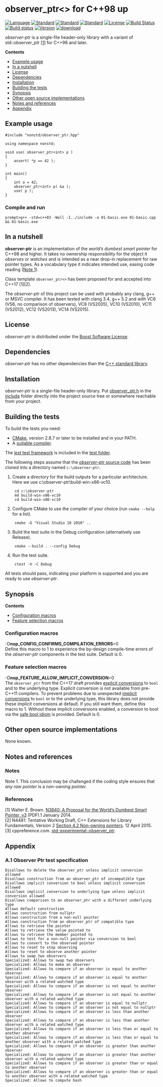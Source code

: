 observer_ptr<> for C++98 up
===========================
[![Language](https://img.shields.io/badge/language-C++-blue.svg)](https://isocpp.org/)  [![Standard](https://img.shields.io/badge/c%2B%2B-98-blue.svg)](https://en.wikipedia.org/wiki/C%2B%2B#Standardization) [![Standard](https://img.shields.io/badge/c%2B%2B-11-blue.svg)](https://en.wikipedia.org/wiki/C%2B%2B#Standardization) [![Standard](https://img.shields.io/badge/c%2B%2B-14-blue.svg)](https://en.wikipedia.org/wiki/C%2B%2B#Standardization) [![License](https://img.shields.io/badge/license-BSL-blue.svg)](https://opensource.org/licenses/BSL-1.0) [![Build Status](https://travis-ci.org/martinmoene/observer-ptr.svg?branch=master)](https://travis-ci.org/martinmoene/observer-ptr) [![Build status](https://ci.appveyor.com/api/projects/status/6icjotc617wmhljt/branch/master?svg=true)](https://ci.appveyor.com/project/martinmoene/observer-ptr/branch/master) [![Version](https://badge.fury.io/gh/martinmoene%2Fobserver-ptr.svg)](https://github.com/martinmoene/observer-ptr/releases) [![download](https://img.shields.io/badge/latest%20version%20%20-download-blue.svg)](https://raw.githubusercontent.com/martinmoene/observer-ptr/master/include/nonstd/observer_ptr.h)

*observer-ptr* is a single-file header-only library with a variant of    std::observer_ptr [[1](#ref1)] for C++98 and later.

**Contents**  
- [Example usage](#example-usage)
- [In a nutshell](#in-a-nutshell)
- [License](#license)
- [Dependencies](#dependencies)
- [Installation](#installation)
- [Building the tests](#building-the-tests)
- [Synopsis](#synopsis)
- [Other open source implementations](#other-open-source-implementations)
- [Notes and references](#notes-and-references)
- [Appendix](#appendix)


Example usage
-------------
```
#include "nonstd/observer_ptr.hpp"

using namespace nonstd;

void use( observer_ptr<int> p )
{
    assert( *p == 42 );
}

int main()
{
    int a = 42;
    observer_ptr<int> p( &a );
    use( p );
}
```

### Compile and run

```
prompt>g++ -std=c++03 -Wall -I../include -o 01-basic.exe 01-basic.cpp && 01-basic.exe
```

In a nutshell
-------------
**observer-ptr** is an implementation of the *world’s dumbest smart pointer* for C++98 and higher. It takes no ownership responsibility for the object it *observes* or *watches* and is intended as a near drop-in replacement for raw pointer types. As a vocabulary type it indicates intended use, easing code reading ([Note 1](#note1)).

Class template `observer_ptr<>` has been proposed for and accepted into C++17 [1][2].

The *observer-ptr* of this project can be used with probably any clang, g++ or MSVC compiler. It has been tested with clang 3.4, g++ 5.2 and with VC6 (VS6, no comparison of observers), VC8 (VS2005), VC10 (VS2010), VC11 (VS2012), VC12 (VS2013), VC14 (VS2015).

License
-------
*observer-ptr* is distributed under the [Boost Software License](LICENSE.txt).
 

Dependencies
------------
*observer-ptr* has no other dependencies than the [C++ standard library](http://en.cppreference.com/w/cpp/header).


Installation
------------
*observer-ptr* is a single-file header-only library. Put [observer_ptr.h](include/nonstd/observer_ptr.h) in the [include](include) folder directly into the project source tree or somewhere reachable from your project.


Building the tests
------------------
To build the tests you need:

- [CMake](http://cmake.org), version 2.8.7 or later to be installed and in your PATH.
- A [suitable compiler](#reported-to-work-with). 

The [*lest* test framework](https://github.com/martinmoene/lest)  is included in the [test folder](test).
 
The following steps assume that the [*observer-ptr* source code](https://github.com/martinmoene/observer-ptr) has been cloned into a directory named `c:\observer-ptr`.

1. Create a directory for the build outputs for a particular architecture.  
Here we use c:\observer-ptr\build-win-x86-vc10.

        cd c:\observer-ptr
        md build-win-x86-vc10
        cd build-win-x86-vc10

2. Configure CMake to use the compiler of your choice (run `cmake --help` for a list).

        cmake -G "Visual Studio 10 2010" ..

3. Build the test suite in the Debug configuration (alternatively use Release).    

        cmake --build . --config Debug

4. Run the test suite.    

        ctest -V -C Debug

All tests should pass, indicating your platform is supported and you are ready to use *observer-ptr*.


Synopsis
--------

**Contents**  
- [Configuration macros](#configuration-macros)
- [Feature selection macros](#feature-selection-macros)

### Configuration macros

\-D<b>nop\_CONFIG\_CONFIRMS\_COMPILATION\_ERRORS</b>=0  
Define this macro to 1 to experience the by-design compile-time errors of the *observer-ptr* components in the test suite. Default is 0.

### Feature selection macros

\-D<b>nop\_FEATURE\_ALLOW\_IMPLICIT\_CONVERSION</b>=0  
The `observer_ptr` from the C++17 draft provides [explicit conversions](http://en.cppreference.com/w/cpp/language/explicit) to `bool` and to the underlying type. Explicit conversion is not available from pre-C++11 compilers. To prevent problems due to unexpected [implicit conversions](http://en.cppreference.com/w/cpp/language/implicit_cast) to `bool` or to the underlying type, this library does not provide these implicit conversions at default. If you still want them, define this macro to 1. Without these implicit conversions enabled, a conversion to bool via the [safe bool idiom](https://en.wikibooks.org/wiki/More_C%2B%2B_Idioms/Safe_bool) is provided. Default is 0.


Other open source implementations
---------------------------------
None known.


Notes and references
--------------------
### Notes
<a id="note1"></a>Note 1. This conclusion may be challenged if the coding style ensures that *any raw pointer* is a *non-owning pointer.*  

### References
<a id="ref1"></a>[1] Walter E. Brown. [N3840: A Proposal for the World’s Dumbest Smart Pointer, v3](http://www.open-std.org/jtc1/sc22/wg21/docs/papers/2014/n3840.pdf) (PDF).1 January 2014.  
[2] N4481: Tentative Working Draft, C++ Extensions for Library Fundamentals, Version 2 [Section 4.2 Non-owning pointers](http://www.open-std.org/jtc1/sc22/wg21/docs/papers/2015/n4481.html#memory.observer.ptr). 12 April 2015.  
[3] cppreference.com. [std&#58;&#58;experimental&#58;&#58;observer_ptr](http://en.cppreference.com/w/cpp/experimental/observer_ptr).  


Appendix
--------
### A.1 Observer Ptr test specification

```
Disallows to delete the observer_ptr unless implicit conversion allowed
Disallows construction from an observer_ptr of incompatible type
Disallows implicit conversion to bool unless implicit conversion allowed
Disallows implicit conversion to underlying type unless implicit conversion allowed
Disallows comparison to an observer_ptr with a different underlying type
Allows default construction
Allows construction from nullptr
Allows construction from a non-null pointer
Allows construction from an observer_ptr of compatible type
Allows to retrieve the pointer
Allows to retrieve the value pointed to
Allows to retrieve the member pointed to
Allows to test for a non-null pointer via conversion to bool
Allows to convert to the observed pointer
Allows to reset to stop observing
Allows to reset to observe another pointer
Allows to swap two observers
Specialized: Allows to swap two observers
Specialized: Allows to make an observer
Specialized: Allows to compare if an observer is equal to another observer
Specialized: Allows to compare if an observer is equal to another observer with a related watched type
Specialized: Allows to compare if an observer is not equal to another observer
Specialized: Allows to compare if an observer is not equal to another observer with a related watched type
Specialized: Allows to compare if an observer is equal to nullptr
Specialized: Allows to compare if an observer is not equal to nullptr
Specialized: Allows to compare if an observer is less than another observer
Specialized: Allows to compare if an observer is less than another observer with a related watched type
Specialized: Allows to compare if an observer is less than or equal to another observer
Specialized: Allows to compare if an observer is less than or equal to another observer with a related watched type
Specialized: Allows to compare if an observer is greater than another observer
Specialized: Allows to compare if an observer is greater than another observer with a related watched type
Specialized: Allows to compare if an observer is greater than or equal to another observer
Specialized: Allows to compare if an observer is greater than or equal to another observer with a related watched type
Specialized: Allows to compute hash
```
